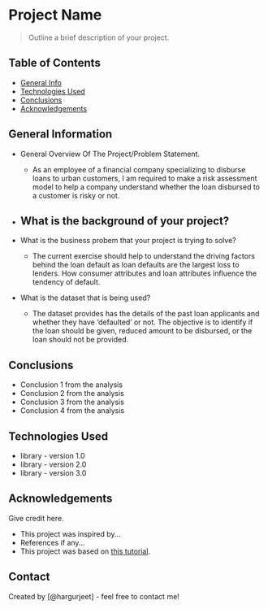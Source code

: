 # Project Name
> Outline a brief description of your project.


## Table of Contents
* [General Info](#general-information)
* [Technologies Used](#technologies-used)
* [Conclusions](#conclusions)
* [Acknowledgements](#acknowledgements)

<!-- You can include any other section that is pertinent to your problem -->

## General Information
- General Overview Of The Project/Problem Statement.
  -   As an employee of a financial company specializing to disburse loans to urban customers, I am required to make a risk assessment model to help a company understand whether the loan disbursed to a customer is risky or not. 
 
- What is the background of your project?
  - 
- What is the business probem that your project is trying to solve?
  - The current exercise should help to understand the driving factors behind the loan default as loan defaults are the largest loss to lenders. How consumer attributes and loan attributes influence the tendency of default.
- What is the dataset that is being used?
  - The dataset provides has the details of the past loan applicants and whether they have ‘defaulted’ or not. The objective is to identify if the loan should be given, reduced amount to be disbursed, or the loan should not be provided.

<!-- You don't have to answer all the questions - just the ones relevant to your project. -->

## Conclusions
- Conclusion 1 from the analysis
- Conclusion 2 from the analysis
- Conclusion 3 from the analysis
- Conclusion 4 from the analysis

<!-- You don't have to answer all the questions - just the ones relevant to your project. -->


## Technologies Used
- library - version 1.0
- library - version 2.0
- library - version 3.0

<!-- As the libraries versions keep on changing, it is recommended to mention the version of library used in this project -->

## Acknowledgements
Give credit here.
- This project was inspired by...
- References if any...
- This project was based on [this tutorial](https://www.example.com).


## Contact
Created by [@hargurjeet] - feel free to contact me!


<!-- Optional -->
<!-- ## License -->
<!-- This project is open source and available under the [... License](). -->

<!-- You don't have to include all sections - just the one's relevant to your project -->
